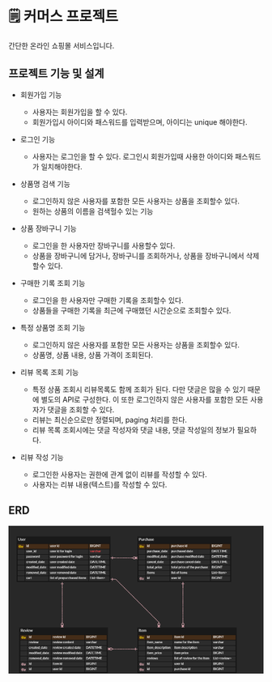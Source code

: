 # 🗒 커머스 프로젝트

간단한 온라인 쇼핑몰 서비스입니다. 

## 프로젝트 기능 및 설계
- 회원가입 기능
  - 사용자는 회원가입을 할 수 있다. 
  - 회원가입시 아이디와 패스워드를 입력받으며, 아이디는 unique 해야한다. 

- 로그인 기능
  - 사용자는 로그인을 할 수 있다. 로그인시 회원가입때 사용한 아이디와 패스워드가 일치해야한다. 

- 상품명 검색 기능 
  - 로그인하지 않은 사용자를 포함한 모든 사용자는 상품을 조회할수 있다.
  - 원하는 상품의 이름을 검색헐수 있는 기능

- 상품 장바구니 기능
  - 로그인을 한 사용자만 장바구니를 사용할수 있다.
  - 상품을 장바구니에 담거나, 장바구니를 조회하거나, 상품을 장바구니에서 삭제할수 있다.

- 구매한 기록 조회 기능
  - 로그인을 한 사용자만 구매한 기록을 조회할수 있다.
  - 상품들을 구매한 기록을 최근에 구매했던 시간순으로 조회할수 있다. 

- 특정 상품명 조회 기능
  - 로그인하지 않은 사용자를 포함한 모든 사용자는 상품을 조회할수 있다.
  - 상품명, 상품 내용, 상품 가격이 조회된다. 

- 리뷰 목록 조회 기능
  - 특정 상품 조회시 리뷰목록도 함께 조회가 된다. 다만 댓글은 많을 수 있기 때문에 별도의 API로 구성한다. 이 또한 로그인하지 않은 사용자를 포함한 모든 사용자가 댓글을 조회할 수 있다.
  - 리뷰는 최신순으로만 정렬되며, paging 처리를 한다. 
  - 리뷰 목록 조회시에는 댓글 작성자와 댓글 내용, 댓글 작성일의 정보가 필요하다.

- 리뷰 작성 기능
  - 로그인한 사용자는 권한에 관계 없이 리뷰를 작성할 수 있다. 
  - 사용자는 리뷰 내용(텍스트)를 작성할 수 있다. 

## ERD 
![ERD](doc/img/erd.png)
